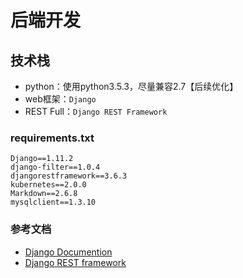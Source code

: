 # 后端开发

## 技术栈

* python：使用python3.5.3，尽量兼容2.7【后续优化】
* web框架：`Django`
* REST Full：`Django REST Framework`

### requirements.txt

```
Django==1.11.2
django-filter==1.0.4
djangorestframework==3.6.3
kubernetes==2.0.0
Markdown==2.6.8
mysqlclient==1.3.10
```

### 参考文档

* [Django Documention](https://docs.djangoproject.com/en/1.11/)
* [Django REST framework](http://www.django-rest-framework.org/)



